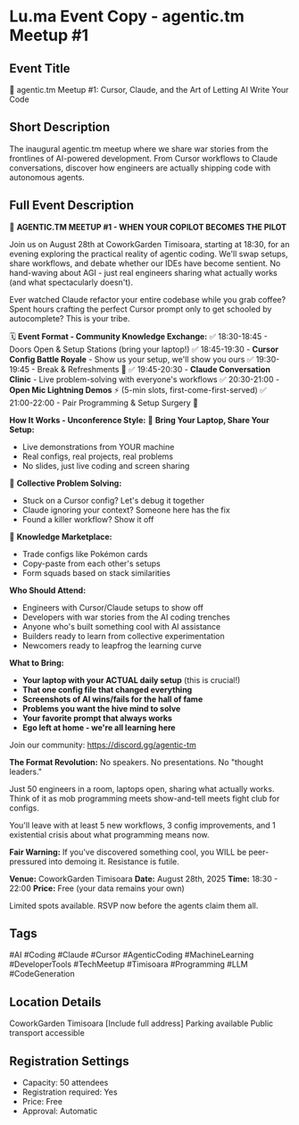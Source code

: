 # Lu.ma Event Copy - agentic.tm Meetup #1

## Event Title
🤖 agentic.tm Meetup #1: Cursor, Claude, and the Art of Letting AI Write Your Code

## Short Description
The inaugural agentic.tm meetup where we share war stories from the frontlines of AI-powered development. From Cursor workflows to Claude conversations, discover how engineers are actually shipping code with autonomous agents.

## Full Event Description

🤖 **AGENTIC.TM MEETUP #1 - WHEN YOUR COPILOT BECOMES THE PILOT**

Join us on August 28th at CoworkGarden Timisoara, starting at 18:30, for an evening exploring the practical reality of agentic coding. We'll swap setups, share workflows, and debate whether our IDEs have become sentient. No hand-waving about AGI - just real engineers sharing what actually works (and what spectacularly doesn't).

Ever watched Claude refactor your entire codebase while you grab coffee? Spent hours crafting the perfect Cursor prompt only to get schooled by autocomplete? This is your tribe.

🗓️ **Event Format - Community Knowledge Exchange:**
✅ 18:30-18:45 - Doors Open & Setup Stations (bring your laptop!)
✅ 18:45-19:30 - **Cursor Config Battle Royale** - Show us your setup, we'll show you ours
✅ 19:30-19:45 - Break & Refreshments 🍕
✅ 19:45-20:30 - **Claude Conversation Clinic** - Live problem-solving with everyone's workflows
✅ 20:30-21:00 - **Open Mic Lightning Demos** ⚡ (5-min slots, first-come-first-served)
✅ 21:00-22:00 - Pair Programming & Setup Surgery 🍻

**How It Works - Unconference Style:**
🎯 **Bring Your Laptop, Share Your Setup:**
- Live demonstrations from YOUR machine
- Real configs, real projects, real problems
- No slides, just live coding and screen sharing

🎯 **Collective Problem Solving:**
- Stuck on a Cursor config? Let's debug it together
- Claude ignoring your context? Someone here has the fix
- Found a killer workflow? Show it off

🎯 **Knowledge Marketplace:**
- Trade configs like Pokémon cards
- Copy-paste from each other's setups
- Form squads based on stack similarities

**Who Should Attend:**
- Engineers with Cursor/Claude setups to show off
- Developers with war stories from the AI coding trenches
- Anyone who's built something cool with AI assistance
- Builders ready to learn from collective experimentation
- Newcomers ready to leapfrog the learning curve

**What to Bring:**
- **Your laptop with your ACTUAL daily setup** (this is crucial!)
- **That one config file that changed everything**
- **Screenshots of AI wins/fails for the hall of fame**
- **Problems you want the hive mind to solve**
- **Your favorite prompt that always works**
- **Ego left at home - we're all learning here**

Join our community: https://discord.gg/agentic-tm

**The Format Revolution:**
No speakers. No presentations. No "thought leaders."

Just 50 engineers in a room, laptops open, sharing what actually works. Think of it as mob programming meets show-and-tell meets fight club for configs.

You'll leave with at least 5 new workflows, 3 config improvements, and 1 existential crisis about what programming means now.

**Fair Warning:** If you've discovered something cool, you WILL be peer-pressured into demoing it. Resistance is futile.

**Venue:** CoworkGarden Timisoara
**Date:** August 28th, 2025
**Time:** 18:30 - 22:00
**Price:** Free (your data remains your own)

Limited spots available. RSVP now before the agents claim them all.

## Tags
#AI #Coding #Claude #Cursor #AgenticCoding #MachineLearning #DeveloperTools #TechMeetup #Timisoara #Programming #LLM #CodeGeneration

## Location Details
CoworkGarden Timisoara
[Include full address]
Parking available
Public transport accessible

## Registration Settings
- Capacity: 50 attendees
- Registration required: Yes
- Price: Free
- Approval: Automatic